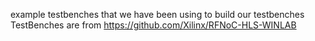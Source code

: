 example testbenches that we have been using to build our testbenches
TestBenches are from https://github.com/Xilinx/RFNoC-HLS-WINLAB
